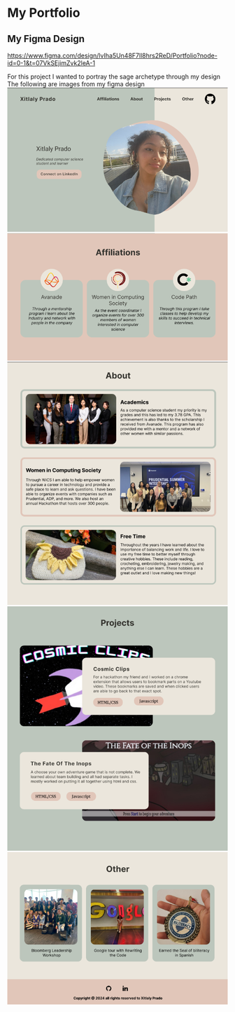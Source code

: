 # My Portfolio

## My Figma Design
https://www.figma.com/design/lvIha5Un48F7ll8hrs2ReD/Portfolio?node-id=0-1&t=07VkSEjimZvk2leA-1

For this project I wanted to portray the sage archetype through my design
The following are images from my figma design
![Screenshot of my Styled Resume on desktop](./images/screenshot1.png)
![Screenshot of my Styled Resume on desktop](./images/screenshot2.png)
![Screenshot of my Styled Resume on desktop](./images/screenshot3.png)
![Screenshot of my Styled Resume on desktop](./images/screenshot4.png)
![Screenshot of my Styled Resume on desktop](./images/screenshot5.png)